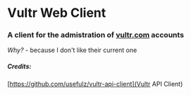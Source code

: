 # Vultr Web Client
### A client for the admistration of [vultr.com](vultr) accounts

*Why?* - because I don't like their current one


##### Credits:
[https://github.com/usefulz/vultr-api-client](Vultr API Client)